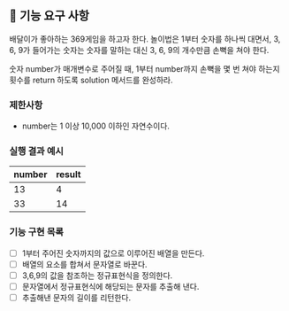 ## 🚀 기능 요구 사항

배달이가 좋아하는 369게임을 하고자 한다. 놀이법은 1부터 숫자를 하나씩 대면서, 3, 6, 9가 들어가는 숫자는 숫자를 말하는 대신 3, 6, 9의 개수만큼 손뼉을 쳐야 한다.

숫자 number가 매개변수로 주어질 때, 1부터 number까지 손뼉을 몇 번 쳐야 하는지 횟수를 return 하도록 solution 메서드를 완성하라.

### 제한사항

- number는 1 이상 10,000 이하인 자연수이다.

### 실행 결과 예시

| number | result |
| ------ | ------ |
| 13     | 4      |
| 33     | 14     |

### 기능 구현 목록

- [ ] 1부터 주어진 숫자까지의 값으로 이루어진 배열을 만든다.
- [ ] 배열의 요소를 합쳐서 문자열로 바꾼다.
- [ ] 3,6,9의 값을 참조하는 정규표현식을 정의한다.
- [ ] 문자열에서 정규표현식에 해당되는 문자를 추출해 낸다.
- [ ] 추출해낸 문자의 길이를 리턴한다.

